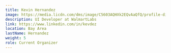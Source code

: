 ```yaml
---
title: Kevin Hernandez
image: https://media.licdn.com/dms/image/C5603AQHXk2EQvAaQfQ/profile-displayphoto-shrink_800_800/0?e=1547683200&v=beta&t=bEZ8hb0h8Hu5DWzvpaYjxBjyZldPuJdwpE2K6rTtL3U
description: UI Developer at WalmartLabs
link: https://www.linkedin.com/in/kevdez
location: Bay Area
lastName: Hernandez
weight: 5
role: Current Organizer
---
```

